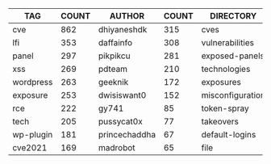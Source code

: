 |    TAG    | COUNT |    AUTHOR     | COUNT |    DIRECTORY     | COUNT | SEVERITY | COUNT |  TYPE   | COUNT |
|-----------|-------|---------------|-------|------------------|-------|----------|-------|---------|-------|
| cve       |   862 | dhiyaneshdk   |   315 | cves             |   867 | info     |   840 | http    |  2347 |
| lfi       |   353 | daffainfo     |   308 | vulnerabilities  |   334 | high     |   663 | file    |    57 |
| panel     |   297 | pikpikcu      |   281 | exposed-panels   |   291 | medium   |   500 | network |    46 |
| xss       |   269 | pdteam        |   210 | technologies     |   211 | critical |   306 | dns     |    12 |
| wordpress |   263 | geeknik       |   172 | exposures        |   199 | low      |   158 |         |       |
| exposure  |   253 | dwisiswant0   |   152 | misconfiguration |   150 |          |       |         |       |
| rce       |   222 | gy741         |    85 | token-spray      |   102 |          |       |         |       |
| tech      |   205 | pussycat0x    |    77 | takeovers        |    66 |          |       |         |       |
| wp-plugin |   181 | princechaddha |    67 | default-logins   |    61 |          |       |         |       |
| cve2021   |   169 | madrobot      |    65 | file             |    57 |          |       |         |       |
